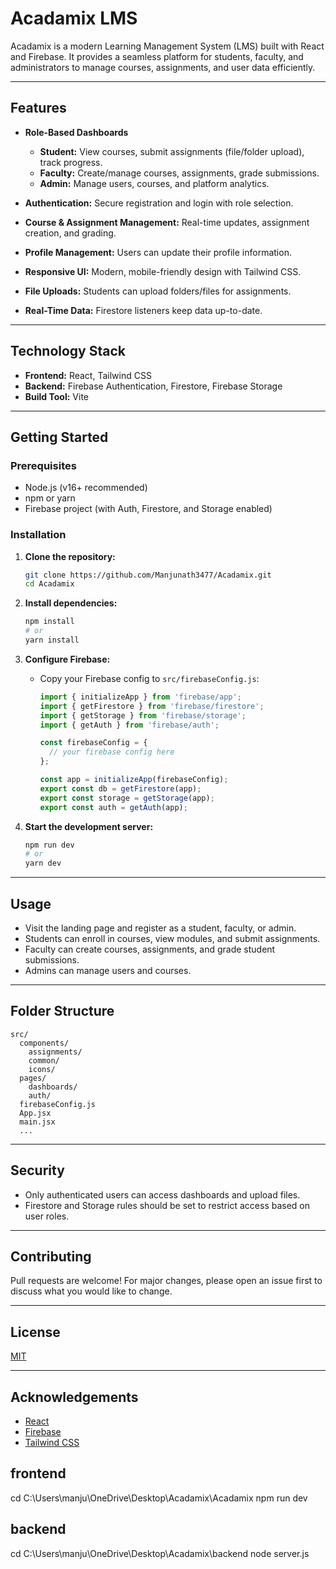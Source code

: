 # Acadamix LMS

Acadamix is a modern Learning Management System (LMS) built with React and Firebase. It provides a seamless platform for students, faculty, and administrators to manage courses, assignments, and user data efficiently.

---

## Features

- **Role-Based Dashboards**
  - **Student:** View courses, submit assignments (file/folder upload), track progress.
  - **Faculty:** Create/manage courses, assignments, grade submissions.
  - **Admin:** Manage users, courses, and platform analytics.

- **Authentication:** Secure registration and login with role selection.
- **Course & Assignment Management:** Real-time updates, assignment creation, and grading.
- **Profile Management:** Users can update their profile information.
- **Responsive UI:** Modern, mobile-friendly design with Tailwind CSS.
- **File Uploads:** Students can upload folders/files for assignments.
- **Real-Time Data:** Firestore listeners keep data up-to-date.

---

## Technology Stack

- **Frontend:** React, Tailwind CSS
- **Backend:** Firebase Authentication, Firestore, Firebase Storage
- **Build Tool:** Vite

---

## Getting Started

### Prerequisites

- Node.js (v16+ recommended)
- npm or yarn
- Firebase project (with Auth, Firestore, and Storage enabled)

### Installation

1. **Clone the repository:**
    ```bash
    git clone https://github.com/Manjunath3477/Acadamix.git
    cd Acadamix
    ```

2. **Install dependencies:**
    ```bash
    npm install
    # or
    yarn install
    ```

3. **Configure Firebase:**
    - Copy your Firebase config to `src/firebaseConfig.js`:
      ```js
      import { initializeApp } from 'firebase/app';
      import { getFirestore } from 'firebase/firestore';
      import { getStorage } from 'firebase/storage';
      import { getAuth } from 'firebase/auth';

      const firebaseConfig = {
        // your firebase config here
      };

      const app = initializeApp(firebaseConfig);
      export const db = getFirestore(app);
      export const storage = getStorage(app);
      export const auth = getAuth(app);
      ```

4. **Start the development server:**
    ```bash
    npm run dev
    # or
    yarn dev
    ```

---

## Usage

- Visit the landing page and register as a student, faculty, or admin.
- Students can enroll in courses, view modules, and submit assignments.
- Faculty can create courses, assignments, and grade student submissions.
- Admins can manage users and courses.

---

## Folder Structure

```
src/
  components/
    assignments/
    common/
    icons/
  pages/
    dashboards/
    auth/
  firebaseConfig.js
  App.jsx
  main.jsx
  ...
```

---

## Security

- Only authenticated users can access dashboards and upload files.
- Firestore and Storage rules should be set to restrict access based on user roles.

---

## Contributing

Pull requests are welcome! For major changes, please open an issue first to discuss what you would like to change.

---

## License

[MIT](LICENSE)

---

## Acknowledgements

- [React](https://react.dev/)
- [Firebase](https://firebase.google.com/)
- [Tailwind CSS](https://tailwindcss.com/)

## frontend
cd C:\Users\manju\OneDrive\Desktop\Acadamix\Acadamix
npm run dev
## backend
cd C:\Users\manju\OneDrive\Desktop\Acadamix\backend
node server.js